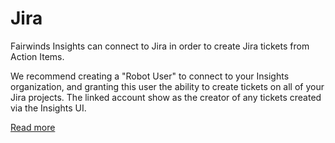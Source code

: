 # Jira
Fairwinds Insights can connect to Jira in order to create Jira tickets
from Action Items.

We recommend creating a "Robot User" to connect to your Insights organization,
and granting this user the ability to create tickets on all of your Jira projects.
The linked account show as the creator of any tickets created via the Insights UI.

[Read more](/run/agent/action-items#ticketing-integrations)


